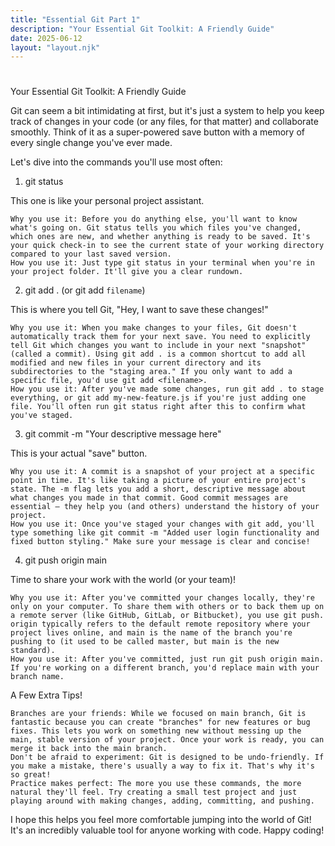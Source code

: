 ```yaml
---
title: "Essential Git Part 1"
description: "Your Essential Git Toolkit: A Friendly Guide"
date: 2025-06-12
layout: "layout.njk"
---
```


#

Your Essential Git Toolkit: A Friendly Guide

Git can seem a bit intimidating at first, but it's just a system to help you keep track of changes in your code (or any files, for that matter) and collaborate smoothly. Think of it as a super-powered save button with a memory of every single change you've ever made.

Let's dive into the commands you'll use most often:

1. git status

This one is like your personal project assistant.

    Why you use it: Before you do anything else, you'll want to know what's going on. Git status tells you which files you've changed, which ones are new, and whether anything is ready to be saved. It's your quick check-in to see the current state of your working directory compared to your last saved version.
    How you use it: Just type git status in your terminal when you're in your project folder. It'll give you a clear rundown.

2. git add . (or git add `filename`)

This is where you tell Git, "Hey, I want to save these changes!"

    Why you use it: When you make changes to your files, Git doesn't automatically track them for your next save. You need to explicitly tell Git which changes you want to include in your next "snapshot" (called a commit). Using git add . is a common shortcut to add all modified and new files in your current directory and its subdirectories to the "staging area." If you only want to add a specific file, you'd use git add <filename>.
    How you use it: After you've made some changes, run git add . to stage everything, or git add my-new-feature.js if you're just adding one file. You'll often run git status right after this to confirm what you've staged.

3. git commit -m "Your descriptive message here"

This is your actual "save" button.

    Why you use it: A commit is a snapshot of your project at a specific point in time. It's like taking a picture of your entire project's state. The -m flag lets you add a short, descriptive message about what changes you made in that commit. Good commit messages are essential – they help you (and others) understand the history of your project.
    How you use it: Once you've staged your changes with git add, you'll type something like git commit -m "Added user login functionality and fixed button styling." Make sure your message is clear and concise!

4. git push origin main

Time to share your work with the world (or your team)!

    Why you use it: After you've committed your changes locally, they're only on your computer. To share them with others or to back them up on a remote server (like GitHub, GitLab, or Bitbucket), you use git push. origin typically refers to the default remote repository where your project lives online, and main is the name of the branch you're pushing to (it used to be called master, but main is the new standard).
    How you use it: After you've committed, just run git push origin main. If you're working on a different branch, you'd replace main with your branch name.

A Few Extra Tips!

    Branches are your friends: While we focused on main branch, Git is fantastic because you can create "branches" for new features or bug fixes. This lets you work on something new without messing up the main, stable version of your project. Once your work is ready, you can merge it back into the main branch.
    Don't be afraid to experiment: Git is designed to be undo-friendly. If you make a mistake, there's usually a way to fix it. That's why it's so great!
    Practice makes perfect: The more you use these commands, the more natural they'll feel. Try creating a small test project and just playing around with making changes, adding, committing, and pushing.

I hope this helps you feel more comfortable jumping into the world of Git! It's an incredibly valuable tool for anyone working with code. Happy coding!

